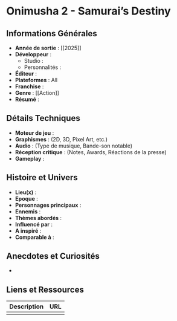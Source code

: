 

# Onimusha 2 - Samurai’s Destiny

## Informations Générales

- **Année de sortie** : [[2025]]
- **Développeur** : 
	- Studio : 
	- Personnalités : 
- **Éditeur** : 
- **Plateformes** : All
- **Franchise** : 
- **Genre** : [[Action]]
- **Résumé** : 

## Détails Techniques
- **Moteur de jeu** : 
- **Graphismes** : (2D, 3D, Pixel Art, etc.)
- **Audio** : (Type de musique, Bande-son notable)
- **Réception critique** : (Notes, Awards, Réactions de la presse)
- **Gameplay** :

## Histoire et Univers
- **Lieu(x)** : 
- **Epoque** : 
- **Personnages principaux** : 
- **Ennemis** :
- **Thèmes abordés** : 
- **Influencé par** :
- **A inspiré** : 
- **Comparable à** :
## Anecdotes et Curiosités
- 
## Liens et Ressources

| Description | URL |
| ----------- | --- |
|             |     |
